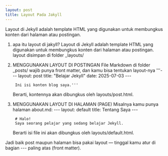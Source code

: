 ```yaml
---
layout: post
title: Layout Pada Jakyll
---
```


Layout di Jekyll adalah template HTML yang digunakan untuk membungkus konten dari halaman atau postingan.

1. apa itu layout di jakyll?
    Layout di Jekyll adalah template HTML yang digunakan untuk membungkus konten dari halaman atau postingan.
    layout disimpan di folder _layouts/

2. MENGGUNAKAN LAYOUT DI POSTINGAN
    File Markdown di folder _posts/ wajib punya front matter, dan kamu bisa tentukan layout-nya
        '''---
        layout: post
        title: "Belajar Jekyll"
        date: 2025-07-03
        ---

        Ini isi konten blog saya.'''
    Berarti, kontennya akan dibungkus oleh layouts/post.html.

3. MENGGUNAKAN LAYOUT DI HALAMAN (PAGE)
    Misalnya kamu punya halaman about.md:
        ---
        layout: default
        title: Tentang Saya
        ---

        # Halo!
        Saya seorang pelajar yang sedang belajar Jekyll.
    Berarti isi file ini akan dibungkus oleh layouts/default.html.

Jadi baik post maupun halaman bisa pakai layout — tinggal kamu atur di bagian --- paling atas (front matter).




